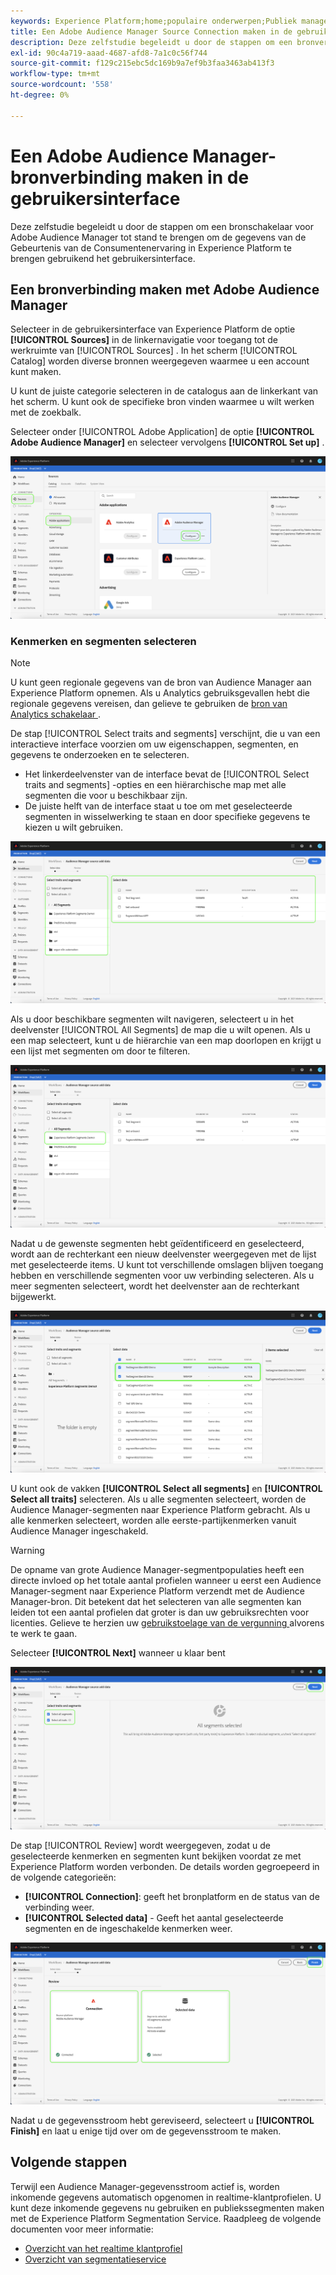 ```yaml
---
keywords: Experience Platform;home;populaire onderwerpen;Publiek manager bronaansluiting;Audience Manager;publieksbeheeraansluiting
title: Een Adobe Audience Manager Source Connection maken in de gebruikersinterface
description: Deze zelfstudie begeleidt u door de stappen om een bronverbinding voor Adobe Audience Manager tot stand te brengen om de gegevens van de Gebeurtenis van de Consumentenervaring in Experience Platform te brengen gebruikend het gebruikersinterface.
exl-id: 90c4a719-aaad-4687-afd8-7a1c0c56f744
source-git-commit: f129c215ebc5dc169b9a7ef9b3faa3463ab413f3
workflow-type: tm+mt
source-wordcount: '558'
ht-degree: 0%

---
```


# Een Adobe Audience Manager-bronverbinding maken in de gebruikersinterface

Deze zelfstudie begeleidt u door de stappen om een bronschakelaar voor Adobe Audience Manager tot stand te brengen om de gegevens van de Gebeurtenis van de Consumentenervaring in Experience Platform te brengen gebruikend het gebruikersinterface.

## Een bronverbinding maken met Adobe Audience Manager

Selecteer in de gebruikersinterface van Experience Platform de optie **[!UICONTROL Sources]** in de linkernavigatie voor toegang tot de werkruimte van [!UICONTROL Sources] . In het scherm [!UICONTROL Catalog] worden diverse bronnen weergegeven waarmee u een account kunt maken.

U kunt de juiste categorie selecteren in de catalogus aan de linkerkant van het scherm. U kunt ook de specifieke bron vinden waarmee u wilt werken met de zoekbalk.

Selecteer onder [!UICONTROL Adobe Application] de optie **[!UICONTROL Adobe Audience Manager]** en selecteer vervolgens **[!UICONTROL Set up]** .

![ catalogus ](../../../../images/tutorials/create/aam/catalog.png)

### Kenmerken en segmenten selecteren

>[!NOTE]
>
>U kunt geen regionale gegevens van de bron van Audience Manager aan Experience Platform opnemen. Als u Analytics gebruiksgevallen hebt die regionale gegevens vereisen, dan gelieve te gebruiken de [ bron van Analytics schakelaar ](../adobe-applications/analytics.md).

De stap [!UICONTROL Select traits and segments] verschijnt, die u van een interactieve interface voorzien om uw eigenschappen, segmenten, en gegevens te onderzoeken en te selecteren.

* Het linkerdeelvenster van de interface bevat de [!UICONTROL Select traits and segments] -opties en een hiërarchische map met alle segmenten die voor u beschikbaar zijn.
* De juiste helft van de interface staat u toe om met geselecteerde segmenten in wisselwerking te staan en door specifieke gegevens te kiezen u wilt gebruiken.

![ toe:voegen-gegevens ](../../../../images/tutorials/create/aam/add-data.png)

Als u door beschikbare segmenten wilt navigeren, selecteert u in het deelvenster [!UICONTROL All Segments] de map die u wilt openen. Als u een map selecteert, kunt u de hiërarchie van een map doorlopen en krijgt u een lijst met segmenten om door te filteren.

![ segment-omslag ](../../../../images/tutorials/create/aam/segment-folder.png)

Nadat u de gewenste segmenten hebt geïdentificeerd en geselecteerd, wordt aan de rechterkant een nieuw deelvenster weergegeven met de lijst met geselecteerde items. U kunt tot verschillende omslagen blijven toegang hebben en verschillende segmenten voor uw verbinding selecteren. Als u meer segmenten selecteert, wordt het deelvenster aan de rechterkant bijgewerkt.

![ selecteren-gegevens ](../../../../images/tutorials/create/aam/select-data.png)

U kunt ook de vakken **[!UICONTROL Select all segments]** en **[!UICONTROL Select all traits]** selecteren. Als u alle segmenten selecteert, worden de Audience Manager-segmenten naar Experience Platform gebracht. Als u alle kenmerken selecteert, worden alle eerste-partijkenmerken vanuit Audience Manager ingeschakeld.

>[!WARNING]
>
>De opname van grote Audience Manager-segmentpopulaties heeft een directe invloed op het totale aantal profielen wanneer u eerst een Audience Manager-segment naar Experience Platform verzendt met de Audience Manager-bron. Dit betekent dat het selecteren van alle segmenten kan leiden tot een aantal profielen dat groter is dan uw gebruiksrechten voor licenties. Gelieve te herzien uw [ gebruikstoelage van de vergunning ](../../../../../dashboards/guides/license-usage.md) alvorens te werk te gaan.

Selecteer **[!UICONTROL Next]** wanneer u klaar bent

![ alle-segmenten ](../../../../images/tutorials/create/aam/all-segments.png)

De stap [!UICONTROL Review] wordt weergegeven, zodat u de geselecteerde kenmerken en segmenten kunt bekijken voordat ze met Experience Platform worden verbonden. De details worden gegroepeerd in de volgende categorieën:

* **[!UICONTROL Connection]**: geeft het bronplatform en de status van de verbinding weer.
* **[!UICONTROL Selected data]** - Geeft het aantal geselecteerde segmenten en de ingeschakelde kenmerken weer.

![ overzicht ](../../../../images/tutorials/create/aam/review.png)

Nadat u de gegevensstroom hebt gereviseerd, selecteert u **[!UICONTROL Finish]** en laat u enige tijd over om de gegevensstroom te maken.

## Volgende stappen

Terwijl een Audience Manager-gegevensstroom actief is, worden inkomende gegevens automatisch opgenomen in realtime-klantprofielen. U kunt deze inkomende gegevens nu gebruiken en publiekssegmenten maken met de Experience Platform Segmentation Service. Raadpleeg de volgende documenten voor meer informatie:

* [Overzicht van het realtime klantprofiel](../../../../../profile/home.md)
* [Overzicht van segmentatieservice](../../../../../segmentation/home.md)
